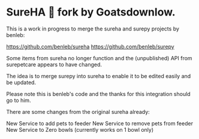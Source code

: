 # SureHA 🐾 fork by Goatsdownlow.

This is a work in progress to merge the sureha and surepy projects by benleb:

https://github.com/benleb/sureha
https://github.com/benleb/surepy

Some items from sureha no longer function and the (unpublished) API from surepetcare appears to have changed.


The idea is to merge surepy into sureha to enable it to be edited easily and be updated.

Please note this is benleb's code and the thanks for this integration should go to him. 

There are some changes from the original sureha already:

New Service to add pets to feeder
New Service to remove pets from feeder
New Service to Zero bowls (currently works on 1 bowl only)

